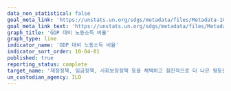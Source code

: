 ```yaml
---
data_non_statistical: false
goal_meta_link: 'https://unstats.un.org/sdgs/metadata/files/Metadata-10-04-01.pdf'
goal_meta_link_text: 'https://unstats.un.org/sdgs/metadata/files/Metadata-10-04-01.pdf'
graph_title: 'GDP 대비 노동소득 비율'
graph_type: line
indicator_name: 'GDP 대비 노동소득 비율'
indicator_sort_order: 10-04-01
published: true
reporting_status: complete
target_name: '재정정책, 임금정책, 사회보장정책 등을 채택하고 점진적으로 더 나은 평등을 달성'
un_custodian_agency: ILO
---
```

